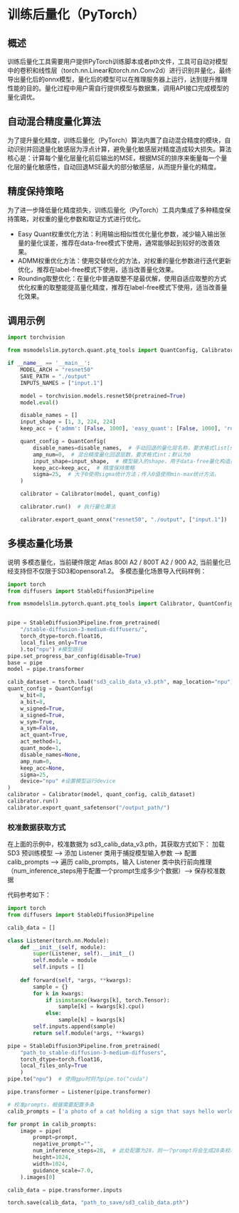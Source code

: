 # 训练后量化（PyTorch）


## 概述
训练后量化工具需要用户提供PyTorch训练脚本或者pth文件，工具可自动对模型中的卷积和线性层（torch.nn.Linear和torch.nn.Conv2d）进行识别并量化，最终导出量化后的onnx模型，量化后的模型可以在推理服务器上运行，达到提升推理性能的目的。量化过程中用户需自行提供模型与数据集，调用API接口完成模型的量化调优。

## 自动混合精度量化算法
为了提升量化精度，训练后量化（PyTorch）算法内置了自动混合精度的模块，自动识别并回退量化敏感层为浮点计算，避免量化敏感层对精度造成较大损失。算法核心是：计算每个量化层量化前后输出的MSE，根据MSE的排序来衡量每一个量化层的量化敏感性，自动回退MSE最大的部分敏感层，从而提升量化的精度。

## 精度保持策略
为了进一步降低量化精度损失，训练后量化（PyTorch）工具内集成了多种精度保持策略，对权重的量化参数和取证方式进行优化。
- Easy Quant权重优化方法：利用输出相似性优化量化参数，减少输入输出张量的量化误差，推荐在data-free模式下使用，通常能够起到较好的改善效果。
- ADMM权重优化方法：使用交替优化的方法，对权重的量化参数进行迭代更新优化，推荐在label-free模式下使用，适当改善量化效果。
- Rounding取整优化：在量化中普通取整不是最优解，使用自适应取整的方式优化权重的取整能提高量化精度，推荐在label-free模式下使用，适当改善量化效果。

## 调用示例

```python
import torchvision

from msmodelslim.pytorch.quant.ptq_tools import QuantConfig, Calibrator

if __name__ == '__main__':
    MODEL_ARCH = "resnet50"
    SAVE_PATH = "./output"
    INPUTS_NAMES = ["input.1"]

    model = torchvision.models.resnet50(pretrained=True)
    model.eval()

    disable_names = []
    input_shape = [1, 3, 224, 224]
    keep_acc = {'admm': [False, 1000], 'easy_quant': [False, 1000], 'round_opt': False}

    quant_config = QuantConfig(
        disable_names=disable_names,  # 手动回退的量化层名称，要求格式list[str]，如精度太差，推荐回退量化敏感层，如分类层、输入层、检测head层等
        amp_num=0,  # 混合精度量化回退层数，要求格式int；默认为0
        input_shape=input_shape,  # 模型输入的shape，用于data-free量化构造虚拟数据
        keep_acc=keep_acc,  # 精度保持策略
        sigma=25,  # 大于0使用sigma统计方法；传入0值使用min-max统计方法。
    )

    calibrator = Calibrator(model, quant_config)

    calibrator.run()  # 执行量化算法

    calibrator.export_quant_onnx("resnet50", "./output", ["input.1"])  # 用来导出昇腾可部署的量化onnx模型

```
## 多模态量化场景
说明
多模态量化，当前硬件限定 Atlas 800I A2 / 800T A2 / 900 A2, 当前量化已经支持但不仅限于SD3和opensora1.2。
多模态量化场景导入代码样例：
```python
import torch
from diffusers import StableDiffusion3Pipeline

from msmodelslim.pytorch.quant.ptq_tools import Calibrator, QuantConfig


pipe = StableDiffusion3Pipeline.from_pretrained(
    "/stable-diffusion-3-medium-diffusers/", 
    torch_dtype=torch.float16, 
    local_files_only=True
    ).to("npu") #模型路径
pipe.set_progress_bar_config(disable=True)
base = pipe
model = pipe.transformer

calib_dataset = torch.load("sd3_calib_data_v3.pth", map_location="npu")
quant_config = QuantConfig(
    w_bit=8,
    a_bit=8,
    w_signed=True,
    a_signed=True,
    w_sym=True,
    a_sym=False,
    act_quant=True,
    act_method=1,
    quant_mode=1,
    disable_names=None,
    amp_num=0,
    keep_acc=None,
    sigma=25,
    device="npu" #设置模型运行device
)
calibrator = Calibrator(model, quant_config, calib_dataset)
calibrator.run()
calibrator.export_quant_safetensor("/output_path/")
```

### 校准数据获取方式
在上面的示例中，校准数据为 sd3_calib_data_v3.pth，其获取方式如下：
加载 SD3 预训练模型 --> 添加 Listener 类用于捕捉模型输入参数 --> 配置 calib_prompts --> 遍历 calib_prompts，输入 Listener 类中执行前向推理（num_inference_steps用于配置一个prompt生成多少个数据）--> 保存校准数据

代码参考如下：
```python
import torch
from diffusers import StableDiffusion3Pipeline

calib_data = []

class Listener(torch.nn.Module):
    def __init__(self, module):
        super(Listener, self).__init__()
        self.module = module
        self.inputs = []
    
    def forward(self, *args, **kwargs):
        sample = {}
        for k in kwargs:
            if isinstance(kwargs[k], torch.Tensor):
                sample[k] = kwargs[k].cpu()
            else:
                sample[k] = kwargs[k]
        self.inputs.append(sample)
        return self.module(*args, **kwargs)

pipe = StableDiffusion3Pipeline.from_pretrained(
    "path_to_stable-diffusion-3-medium-diffusers", 
    torch_dtype=torch.float16, 
    local_files_only=True
    )
pipe.to("npu")  # 使用gpu时则为pipe.to("cuda")

pipe.transformer = Listener(pipe.transformer)

# 校准prompts，根据需要配置多条
calib_prompts = ['a photo of a cat holding a sign that says hello world']

for prompt in calib_prompts:
    image = pipe(
        prompt=prompt,
        negative_prompt="",
        num_inference_steps=28,  # 此处配置为28，则一个prompt将会生成28条校准数据
        height=1024,
        width=1024,
        guidance_scale=7.0,
    ).images[0]

calib_data = pipe.transformer.inputs

torch.save(calib_data, "path_to_save/sd3_calib_data.pth")
```
